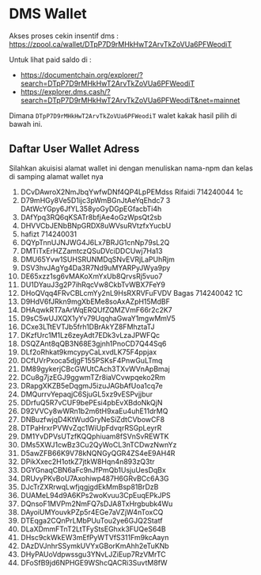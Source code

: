 # DMS Wallet

Akses proses cekin insentif dms : https://zpool.ca/wallet/DTpP7D9rMHkHwT2ArvTkZoVUa6PFWeodiT

Untuk lihat paid saldo di : 
- https://documentchain.org/explorer/?search=DTpP7D9rMHkHwT2ArvTkZoVUa6PFWeodiT
- https://explorer.dms.cash/?search=DTpP7D9rMHkHwT2ArvTkZoVUa6PFWeodiT&net=mainnet

Dimana `DTpP7D9rMHkHwT2ArvTkZoVUa6PFWeodiT` walet kakak hasil pilih di bawah ini.


## Daftar User Wallet Adress

Silahkan akuisisi alamat wallet ini dengan menuliskan nama-npm dan kelas di samping alamat wallet nya

1. DCvDAwroX2NmJbqYwfwDNf4QP4LpPEMdss Rifaidi 714240044 1c
2. D79mHGy8Ve5D1ijc3pWmBGnJtAeYqEhdc7
   3
   DAtWcYGpy6JfYL358yoGyDGpEGfacbTi4h
4. DAfYpq3RQ6qKSATr8bfjAe4oGzWpsQt2sb
5. DHVVCbJENbBNpGRDX8uWVsuRVtzfxYucbU
6. hafizt 714240031
7. DQYpTnnUJNJWG4J6Lx7BRJG1cnNp79sL2Q
8. DMTiTxErHZZamtczQSuDVciDDCUwj7Ha13
9. DMU65Yvw1SUHSRUNMDqSNvEVRjLaPUhRjm
10. DSV3hvJAgYg4Da3R7Nd9uMYARPyJWya9py
11. DE65xzz1sg6vMAKoXmYxUb8QrvsRj5vuo7
12. DU1DYauJ3g2P7ihRqcVw8CkbTvWBX7FeY9
13. DHoQVqq4FRvCBLcmYy2nL9HsRXRVFuFVDV  Bagas 714240042 1C
14. D9HdV6fJRkn9mgXbEMe8soAxAZpH15MdBF
15. DHAqwkRT7aArWqERQUfZQMZVmF66r2c2K7
16. D9sC5wUJXQX1yYv79UqqhaGwaY1mgwMmV5
17. DCxe3LTtEVTJb5frh1DBrAkYZ8FMhztaTJ
18. DKzfUrc1M1Lz6zeyAdt7EDk3vLzaJPWFQc
19. DSQZAnt8qQB3N68E3gjnh1PnoCD7Q44Sq6
20. DLf2oRhkat9kmcypyCaLxvdLK75F4ppjax
21. DCfUVrPxoca5djgF155PSKsF4PnwGuLTmq
22. DM89gykerjCBcGWUtCAch3TXvWVnApBmaj
23. DCu8g7jzEGJ9ggwmTZr8iaVCvwpqeko2Rm
24. DRapgXKZB5eDqgmJ5izuJAGbAfUoa1cq7e
25. DMQurrvYepaqjC6SjuGL5xz9vESPvjjbur
26. DDrfuQ5R7vCUF9bePEsi4pbEvXBdoNkQjN
27. D92VVCy8wWRn1b2m6tH9xaEu4uhE11drMQ
28. DNBuzfwjqD4KtWudGryNeSiZdtCVbowCF8
29. DTPaHrxrPVWvZqc1WiUpFdvqrRSGpLeyrR
30. DM1YvDPVsUTzfKQQphiuam8fSVnSvREWTK
31. DMs5XWJ1cwBz3Cu2QyWoCL3nTCDwzNwnYz
32. D5awZFB66K9V78kNQNGyQGR4ZS4eE9AH4R
33. DPikXxec2H1otkZ7jtkW8Hqn4n893zQ3tr
34. DGYGnaqCBN6aFc9nJfPmQb1UsjuUesDqBx
35. DRUvyPKvBoU7Axohiwp487H6GRvBCc6A3G
36. DJcTrZXRrwqLwfjqgjgdEkMmBsp81BrDzB
37. DUAMeL94d9A6KPs2woKvuu3CpEuqEPkJPS
38. DQnsoF1MVPm2NmFQ7sDJA8TxHrgbubk4Wu
39. DAyoiUMYouvkPZp5r4EGe7aVZjW4nToxCQ
40. DTEqga2CQnPrLMbPUuTou2ye6GJQ2Statf
41. DLaXDmmFTnT2LtTFyStsEGhxk3FUQeS64B
42. DHsc9ckWkEW3mEfPyWTVfS311Fm9kcAayn
43. DAzDVJnhrSSymkUVYxGBorKmAhh2eTuKNb
44. DHyPAUoVdpwssgu3YNvLJZiEup7RzVMrTC
45. DFoSfB9jd6NPHGE9WShcQACRi3SuvtM8fW






